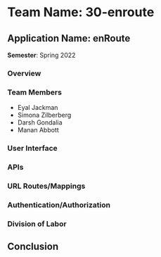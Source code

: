 # Team Name: 30-enroute
## Application Name: enRoute

**Semester**: Spring 2022

### Overview


### Team Members
- Eyal Jackman
- Simona Zilberberg
- Darsh Gondalia
- Manan Abbott


### User Interface

### APIs

### URL Routes/Mappings

### Authentication/Authorization

### Division of Labor


## Conclusion
